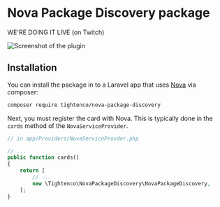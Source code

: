 # Nova Package Discovery package

WE'RE DOING IT LIVE
 (on Twitch)
 
 ![Screenshot of the plugin](https://user-images.githubusercontent.com/151829/44536413-656c4880-a6ca-11e8-848c-b881b0c765ba.png)

 
 ## Installation

You can install the package in to a Laravel app that uses [Nova](https://nova.laravel.com) via composer:

```bash
composer require tightenco/nova-package-discovery
```

Next, you must register the card with Nova. This is typically done in the `cards` method of the `NovaServiceProvider`.

```php
// in app/Providers/NovaServiceProvder.php

// ...
public function cards()
{
    return [
        // ...
        new \Tightenco\NovaPackageDiscovery\NovaPackageDiscovery,
    ];
}
```
